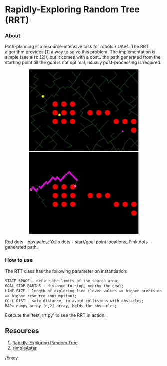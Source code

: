 # Rapidly-Exploring Random Tree (RRT)

### About

Path-planning is a resource-intensive task for robots / UAVs. The RRT algorithm provides [1] a way to solve this problem. The implementation is simple (see also [2]), but it comes with a cost...the path generated from the starting point till the goal is not optimal, usually post-processing is required.

<p align="center"> 
<img src="./info/rrt.gif" alt="300" width="350"></a>
<img src="./info/rrt1.gif" alt="300" width="350"></a>
</p>

Red dots - obstacles; Yello dots - start/goal point locations; Pink dots - generated path. 

### How to use

The RTT class has the following parameter on instantiation:

```
STATE_SPACE - define the limits of the search area;
GOAL_STOP_RADIUS - distance to stop, nearby the goal;
LINE_SIZE - length of exploring line (lover values => higher precision => higher resource consumption);
COLL_DIST - safe distance, to avoid collisions with obstacles;
MAP= numpy array [n,2] array, holds the obstacles;
```
Execute the 'test_rrt.py' to see the RRT in action.


## Resources

1. [Rapidly-Exploring Random Tree](https://en.wikipedia.org/wiki/Rapidly-exploring_random_tree)
2. [simpleAstar](https://github.com/fvilmos/simpleAstar)

/Enjoy
